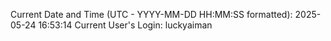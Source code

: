 Current Date and Time (UTC - YYYY-MM-DD HH:MM:SS formatted): 2025-05-24 16:53:14
Current User's Login: luckyaiman
